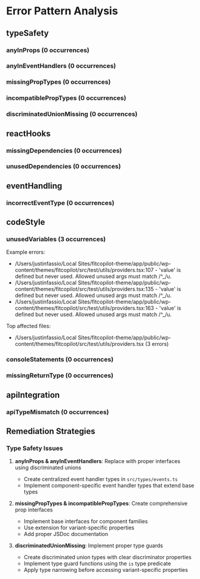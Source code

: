 # Error Pattern Analysis

## typeSafety

### anyInProps (0 occurrences)

### anyInEventHandlers (0 occurrences)

### missingPropTypes (0 occurrences)

### incompatiblePropTypes (0 occurrences)

### discriminatedUnionMissing (0 occurrences)

## reactHooks

### missingDependencies (0 occurrences)

### unusedDependencies (0 occurrences)

## eventHandling

### incorrectEventType (0 occurrences)

## codeStyle

### unusedVariables (3 occurrences)

Example errors:
- /Users/justinfassio/Local Sites/fitcopilot-theme/app/public/wp-content/themes/fitcopilot/src/test/utils/providers.tsx:107 - 'value' is defined but never used. Allowed unused args must match /^_/u.
- /Users/justinfassio/Local Sites/fitcopilot-theme/app/public/wp-content/themes/fitcopilot/src/test/utils/providers.tsx:135 - 'value' is defined but never used. Allowed unused args must match /^_/u.
- /Users/justinfassio/Local Sites/fitcopilot-theme/app/public/wp-content/themes/fitcopilot/src/test/utils/providers.tsx:163 - 'value' is defined but never used. Allowed unused args must match /^_/u.

Top affected files:
- /Users/justinfassio/Local Sites/fitcopilot-theme/app/public/wp-content/themes/fitcopilot/src/test/utils/providers.tsx (3 errors)

### consoleStatements (0 occurrences)

### missingReturnType (0 occurrences)

## apiIntegration

### apiTypeMismatch (0 occurrences)

## Remediation Strategies

### Type Safety Issues

1. **anyInProps & anyInEventHandlers**: Replace with proper interfaces using discriminated unions
   - Create centralized event handler types in `src/types/events.ts`
   - Implement component-specific event handler types that extend base types

2. **missingPropTypes & incompatiblePropTypes**: Create comprehensive prop interfaces
   - Implement base interfaces for component families
   - Use extension for variant-specific properties
   - Add proper JSDoc documentation

3. **discriminatedUnionMissing**: Implement proper type guards
   - Create discriminated union types with clear discriminator properties
   - Implement type guard functions using the `is` type predicate
   - Apply type narrowing before accessing variant-specific properties

